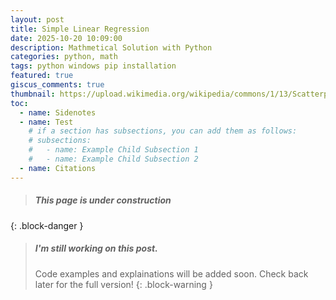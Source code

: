 ```yaml
---
layout: post
title: Simple Linear Regression
date: 2025-10-20 10:09:00
description: Mathmetical Solution with Python 
categories: python, math
tags: python windows pip installation
featured: true
giscus_comments: true
thumbnail: https://upload.wikimedia.org/wikipedia/commons/1/13/Scatterplot_with_simple_line_regression.png
toc:
  - name: Sidenotes
  - name: Test
    # if a section has subsections, you can add them as follows:
    # subsections:
    #   - name: Example Child Subsection 1
    #   - name: Example Child Subsection 2
  - name: Citations
---
```

> ##### This page is under construction
{: .block-danger }

> ##### I'm still working on this post.
> Code examples and explainations will be added soon. 
> Check back later for the full version! 
{: .block-warning }

